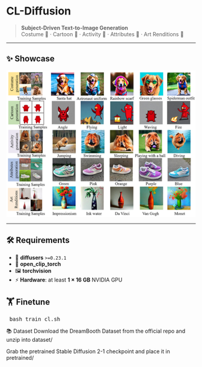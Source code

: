 # CL-Diffusion
> **Subject-Driven Text-to-Image Generation**  
> Costume 🎩 · Cartoon 🤖 · Activity 🏃 · Attributes 👟 · Art Renditions 🎨

---

## ✨ Showcase

![Screen](image/Figure.png)

---

## 🛠️ Requirements

- 💾 **diffusers** `>=0.23.1`
- 🧠 **open_clip_torch**
- 🖼️ **torchvision**
- ⚡ **Hardware**: at least **1 × 16 GB** NVIDIA GPU

## 🏋️ Finetune

<pre> bash train_cl.sh </pre>

📚 Dataset
Download the DreamBooth Dataset from the official repo and unzip into dataset/

Grab the pretrained Stable Diffusion 2-1 checkpoint and place it in pretrained/

